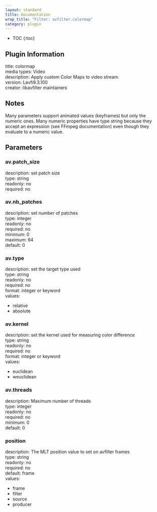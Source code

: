 ```yaml
---
layout: standard
title: Documentation
wrap_title: "Filter: avfilter.colormap"
category: plugin
---
```

* TOC
{:toc}

## Plugin Information

title: colormap  
media types:
Video  
description: Apply custom Color Maps to video stream.  
version: Lavfi9.3.100  
creator: libavfilter maintainers  

## Notes

Many parameters support animated values (keyframes) but only the numeric ones. Many numeric properties have type string because they accept an expression (see FFmpeg documentation) even though they evaluate to a numeric value.

## Parameters

### av.patch_size

  
description:
set patch size  
type: string  
readonly: no  
required: no  

### av.nb_patches

  
description:
set number of patches  
type: integer  
readonly: no  
required: no  
minimum: 0  
maximum: 64  
default: 0  

### av.type

  
description:
set the target type used  
type: string  
readonly: no  
required: no  
format: integer or keyword  
values:  

* relative
* absolute

### av.kernel

  
description:
set the kernel used for measuring color difference  
type: string  
readonly: no  
required: no  
format: integer or keyword  
values:  

* euclidean
* weuclidean

### av.threads

  
description:
Maximum number of threads  
type: integer  
readonly: no  
required: no  
minimum: 0  
default: 0  

### position

  
description:
The MLT position value to set on avfilter frames  
type: string  
readonly: no  
required: no  
default: frame  
values:  

* frame
* filter
* source
* producer

